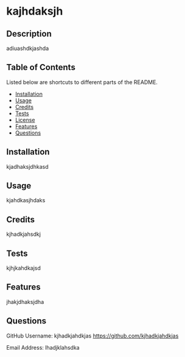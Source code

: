# kajhdaksjh

## Description
        
adiuashdkjashda
        
## Table of Contents
        
Listed below are shortcuts to different parts of the README.
- [Installation](#installation)
- [Usage](#usage)
- [Credits](#credits)
- [Tests](#tests)
- [License](#liscense)
- [Features](#features)
- [Questions](#questions)
        
## Installation
        
kjadhaksjdhkasd
        
## Usage
        
kjahdkasjhdaks
        
## Credits
        
kjhadkjahsdkj
        
## Tests 
        
kjhjkahdkajsd
        
## Features
        
jhakjdhaksjdha

## Questions

GitHub Username: kjhadkjahdkjas
https://github.com/kjhadkjahdkjas

Email Address: lhadjklahsdka
